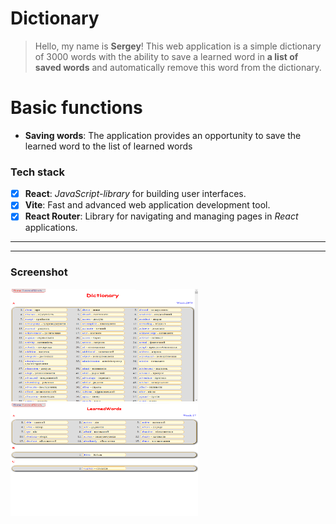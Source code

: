 # Dictionary
>Hello, my name is **Sergey**!
 This web application is a simple dictionary of 3000 words with the ability to save a learned word in **a list of saved words** and automatically remove this word from the dictionary.

# Basic functions
* **Saving words**: The application provides an opportunity to save the learned word to the list of learned words




### Tech stack
* [X] **React**: *JavaScript-library* for building user interfaces.
* [X] **Vite**: Fast and advanced web application development tool.
* [X] **React Router**: Library for navigating and managing pages in *React* applications.
___

___
### Screenshot
<img src="./public/../src/assets/dictionary2.png" width="300px" height="180px">
<img src="./public/../src/assets/dictionary1.png" width="300px" height="180px">




